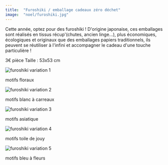 ```yaml
---
title:  "Furoshiki / emballage cadeaux zéro déchet"
image:  "noel/furoshiki.jpg"
---
```


Cette année, optez pour des furoshiki ! D'origine japonaise, ces emballages sont réalisés en tissus récup'(chutes, ancien linge...), plus économiques, écologiques et originaux que des emballages papiers traditionnels, ils peuvent se réutiliser à l'infini et accompagner le cadeau d'une touche particulière !

3€ pièce
Taille : 53x53 cm

<div class="flex flex-col">
    <div className="w-full my-6">
    <img className="m-auto" src="/noel/var_furokishi_1.jpg" alt="furoshiki variation 1">
    <p className="m-auto">motifs floraux</p>
    </div>
<div class="flex flex-col">
    <div className="w-full my-6">
    <img className="m-auto" src="/noel/var_furokishi_2.jpg" alt="furoshiki variation 2">
    <p className="m-auto">motifs blanc à carreaux</p>
    </div>

<div class="flex flex-col">
    <div className="w-full my-6">
    <img className="m-auto" src="/noel/var_furokishi_3.jpg" alt="furoshiki variation 3">
    <p className="m-auto">motifs asiatique</p>
    </div>

<div class="flex flex-col">
    <div className="w-full my-6">
    <img className="m-auto" src="/noel/var_furokishi_4.jpg" alt="furoshiki variation 4">
    <p className="m-auto">motifs toile de jouy</p>
    </div>

<div class="flex flex-col">
    <div className="w-full my-6">
    <img className="m-auto" src="/noel/var_furokishi_5.jpg" alt="furoshiki variation 5">
    <p className="m-auto">motifs bleu à fleurs</p>
    </div>